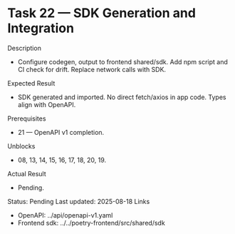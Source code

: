<!--
File: 22-sdk-generation-and-integration.md
Purpose: Generate a TypeScript SDK from OpenAPI and replace direct
fetch/axios in the frontend. Add build step and CI checks. All Rights
Reserved. Arodi Emmanuel
-->

# Task 22 — SDK Generation and Integration

Description

- Configure codegen, output to frontend shared/sdk. Add npm script and CI check
  for drift. Replace network calls with SDK.

Expected Result

- SDK generated and imported. No direct fetch/axios in app code. Types align
  with OpenAPI.

Prerequisites

- 21 — OpenAPI v1 completion.

Unblocks

- 08, 13, 14, 15, 16, 17, 18, 20, 19.

Actual Result

- Pending.

Status: Pending Last updated: 2025-08-18 Links

- OpenAPI: ../api/openapi-v1.yaml
- Frontend sdk: ../../poetry-frontend/src/shared/sdk
